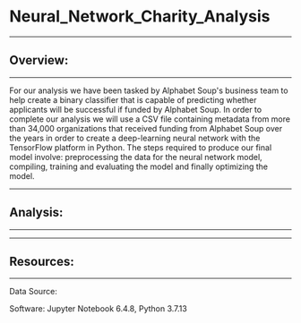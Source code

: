 # Neural_Network_Charity_Analysis
---
## Overview:
---

For our analysis we have been tasked by Alphabet Soup's business team to help create a binary classifier that is capable of predicting whether applicants will be successful if funded by Alphabet Soup. In order to complete our analysis we will use a CSV file containing metadata from more than 34,000 organizations that received funding from Alphabet Soup over the years in order to create a deep-learning neural network with the TensorFlow platform in Python. The steps required to produce our final model involve: preprocessing the data for the neural network model, compiling, training and evaluating the model and finally optimizing the model. 

---
## Analysis:
---



---
## Resources:
---

Data Source: 

Software: Jupyter Notebook 6.4.8, Python 3.7.13
